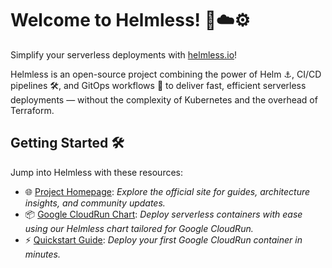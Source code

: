 # Welcome to Helmless! 🚀☁️⚙️

Simplify your serverless deployments with [helmless.io](https://helmless.io)!  

Helmless is an open-source project combining the power of Helm ⚓, CI/CD pipelines 🛠️, and GitOps workflows 📜 to deliver fast, efficient serverless deployments — without the complexity of Kubernetes and the overhead of Terraform.

## Getting Started 🛠️

Jump into Helmless with these resources:

- 🌐 [Project Homepage](https://helmless.io): *Explore the official site for guides, architecture insights, and community updates.*
- 📦 [Google CloudRun Chart](https://helmless.io/docs/cloudrun/chart): *Deploy serverless containers with ease using our Helmless chart tailored for Google CloudRun.*
- ⚡️ [Quickstart Guide](https://helmless.io/docs/cloudrun/getting-started/): *Deploy your first Google CloudRun container in minutes.*

